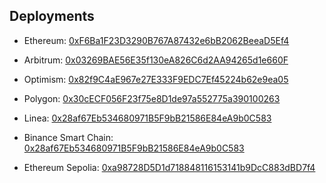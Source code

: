 ## Deployments

- Ethereum: [0xF6Ba1F23D3290B767A87432e6bB2062BeeaD5Ef4](https://etherscan.io/address/0xF6Ba1F23D3290B767A87432e6bB2062BeeaD5Ef4)
- Arbitrum: [0x03269BAE56E35f130eA826C6d2AA94265d1e660F](https://arbiscan.io/address/0x03269bae56e35f130ea826c6d2aa94265d1e660f)
- Optimism: [0x82f9C4aE967e27E333F9EDC7Ef45224b62e9ea05](https://optimistic.etherscan.io/address/0x82f9C4aE967e27E333F9EDC7Ef45224b62e9ea05)
- Polygon: [0x30cECF056F23f75e8D1de97a552775a390100263](https://polygonscan.com/address/0x30cECF056F23f75e8D1de97a552775a390100263)
- Linea: [0x28af67Eb534680971B5F9bB21586E84eA9b0C583](https://lineascan.build/address/0x28af67eb534680971b5f9bb21586e84ea9b0c583)
- Binance Smart Chain: [0x28af67Eb534680971B5F9bB21586E84eA9b0C583](https://bscscan.com/address/0x28af67eb534680971b5f9bb21586e84ea9b0c583)

- Ethereum Sepolia: [0xa98728D5D1d718848116153141b9DcC883dBD7f4](https://etherscan.io/address/0xa98728D5D1d718848116153141b9DcC883dBD7f4)
